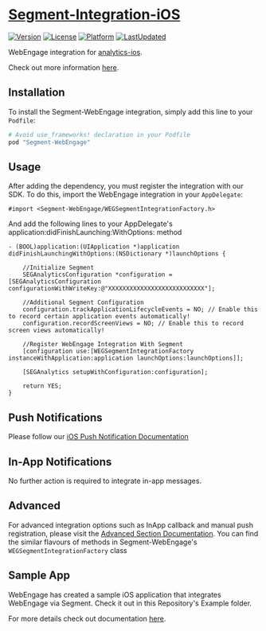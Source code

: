 # [Segment-Integration-iOS](https://docs.webengage.com/docs/segment)

[![Version](https://img.shields.io/cocoapods/v/Segment-WebEngage.svg?style=flat)](http://cocoapods.org/pods/Segment-WebEngage)
[![License](https://img.shields.io/cocoapods/l/Segment-WebEngage.svg?style=flat)](http://cocoapods.org/pods/Segment-WebEngage)
[![Platform](https://img.shields.io/cocoapods/p/Segment-WebEngage.svg)](https://cocoapods.org/pods/Segment-WebEngage)
[![LastUpdated](https://img.shields.io/github/last-commit/WebEngage/analytics-ios-integration-webengage.svg)](https://cocoapods.org/pods/Segment-WebEngage)


WebEngage integration for [analytics-ios](https://github.com/segmentio/analytics-ios).

Check out more information [here](https://docs.webengage.com/docs/segment).

## Installation

To install the Segment-WebEngage integration, simply add this line to your `Podfile`:

```ruby
# Avoid use_frameworks! declaration in your Podfile
pod "Segment-WebEngage"
```

## Usage

After adding the dependency, you must register the integration with our SDK.  To do this, import the WebEngage integration in your `AppDelegate`:

```
#import <Segment-WebEngage/WEGSegmentIntegrationFactory.h>
```

And add the following lines to your AppDelegate's application:didFinishLaunching:WithOptions: method

```
- (BOOL)application:(UIApplication *)application didFinishLaunchingWithOptions:(NSDictionary *)launchOptions {

    //Initialize Segment
    SEGAnalyticsConfiguration *configuration = [SEGAnalyticsConfiguration configurationWithWriteKey:@"XXXXXXXXXXXXXXXXXXXXXXXXXXX"];

    //Additional Segment Configuration
    configuration.trackApplicationLifecycleEvents = NO; // Enable this to record certain application events automatically!
    configuration.recordScreenViews = NO; // Enable this to record screen views automatically!

    //Register WebEngage Integration With Segment
    [configuration use:[WEGSegmentIntegrationFactory instanceWithApplication:application launchOptions:launchOptions]];

    [SEGAnalytics setupWithConfiguration:configuration];

    return YES;
}
```

## Push Notifications
Please follow our [iOS Push Notification Documentation](https://docs.webengage.com/docs/ios-push-messaging)

## In-App Notifications
No further action is required to integrate in-app messages.

## Advanced
For advanced integration options such as InApp callback and manual push registration, please visit the [Advanced Section Documentation](https://docs.webengage.com/docs/ios-advanced). You can find the similar flavours of methods in Segment-WebEngage's `WEGSegmentIntegrationFactory` class

## Sample App
WebEngage has created a sample iOS application that integrates WebEngage via Segment. Check it out in this Repository's Example folder.


For more details check out documentation [here](https://docs.webengage.com/docs/segment).
